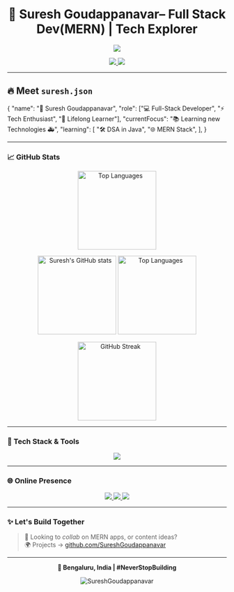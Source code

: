 <h1 align="center">🚀 Suresh Goudappanavar– Full Stack Dev(MERN) | Tech Explorer</h1>

<p align="center">
<img src="https://readme-typing-svg.herokuapp.com?font=Fira+Code&size=24&pause=1000&color=6C63FF&center=true&vCenter=true&width=500&lines=Turning+ideas+into+reality+%F0%9F%8C%9F;Learning+something+new+every+day+%F0%9F%93%9A" />



<p align="center">
  <a href="https://www.instagram.com/suresh_g_003/" target="_blank">
    <img src="https://img.shields.io/badge/Instagram-E4405F?style=for-the-badge&logo=instagram&logoColor=white" />
  </a>
  <a href="https://twitter.com/SureshGoud78341" target="_blank">
    <img src="https://img.shields.io/badge/X%20(Twitter)-000000?style=for-the-badge&logo=twitter&logoColor=white" />
  </a>
</p>


---


## 🔥 Meet `suresh.json`
{
  "name": "🚀 Suresh Goudappanavar",
  "role": ["💻 Full-Stack Developer", "⚡ Tech Enthusiast", "🎯 Lifelong Learner"],
  "currentFocus": "📚 Learning new Technologies 🚑",
  "learning": [
    "🛠️ DSA in Java",
    "🌐 MERN Stack",
  ],
}




---


### 📈 GitHub Stats
<p align="center">
  <img src="https://github-readme-stats.vercel.app/api/top-langs/?username=SureshGoudappanavar&layout=compact&theme=radical&hide=c,cpp,html,css,python" alt="Top Languages" height="180"/>
</p>

<p align="center">
  <img src="https://github-readme-stats.vercel.app/api?username=SureshGoudappanavar&show_icons=true&theme=radical" alt="Suresh's GitHub stats" height="180"/>
  <img src="https://github-readme-stats.vercel.app/api/top-langs/?username=SureshGoudappanavar&layout=compact&theme=radical" alt="Top Languages" height="180"/>
</p>

<p align="center">
  <img src="https://streak-stats.demolab.com/?user=SureshGoudappanavar&theme=radical" alt="GitHub Streak" height="180"/>
</p>




---

### 🧰 Tech Stack & Tools

<p align="center">
  <img src="https://skillicons.dev/icons?i=react,nodejs,express,mongodb,html,css,javascript,python,git,vscode,firebase,java" />
</p>

---

### 🌐 Online Presence

<p align="center">

  <a href="www.linkedin.com/in/suresh-goudappanavar-5ba0b0259" target="_blank">
    <img src="https://img.shields.io/badge/LinkedIn-0A66C2?style=for-the-badge&logo=linkedin&logoColor=white" />
  </a>
  <a href="https://www.leetcode.com/sureshpg003" target="_blank">
    <img src="https://img.shields.io/badge/LeetCode-FFA116?style=for-the-badge&logo=leetcode&logoColor=black" />
  </a>
  <a href="mailto:sureshpg003@gmail.com">
    <img src="https://img.shields.io/badge/Gmail-EA4335?style=for-the-badge&logo=gmail&logoColor=white" />
  </a>
</p>

---

### ✨ Let's Build Together

> 💬 Looking to *collab* on MERN apps, or content ideas?  
> 🌍 Projects → [github.com/SureshGoudappanavar]([https://github.com/](https://github.com/SureshGoudappanavar))

---

<p align="center"><b>📍 Bengaluru, India | #NeverStopBuilding</b></p>

<p align="center">
  <img src="https://komarev.com/ghpvc/?username=SureshGoudappanavar&label=Profile%20Views&color=blueviolet&style=flat-square" alt="SureshGoudappanavar" />
</p>

